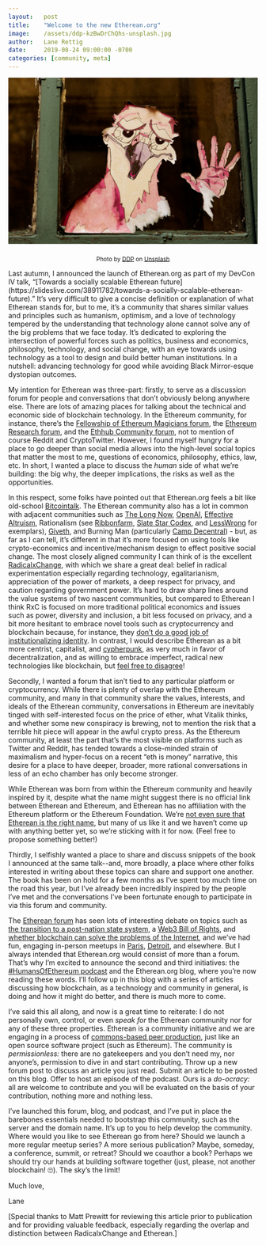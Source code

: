 ```yaml
---
layout:   post
title:    "Welcome to the new Etherean.org"
image:    /assets/ddp-kzBwDrChQhs-unsplash.jpg
author:   Lane Rettig
date:     2019-08-24 09:00:00 -0700
categories: [community, meta]
---
```


![Hello, world.](/assets/ddp-kzBwDrChQhs-unsplash.jpg)

<p style="text-align: center"><sub>Photo by <a href="https://unsplash.com/@moino007?utm_source=unsplash&utm_medium=referral&utm_content=creditCopyText">DDP</a> on <a href="https://unsplash.com/search/photos/hello?utm_source=unsplash&utm_medium=referral&utm_content=creditCopyText">Unsplash</a></sub></p>
Last autumn, I announced the launch of Etherean.org as part of my DevCon IV talk, “[Towards a socially scalable Etherean future](https://slideslive.com/38911782/towards-a-socially-scalable-etherean-future).” It’s very difficult to give a concise definition or explanation of what Etherean stands for, but to me, it’s a community that shares similar values and principles such as humanism, optimism, and a love of technology tempered by the understanding that technology alone cannot solve any of the big problems that we face today. It’s dedicated to exploring the intersection of powerful forces such as politics, business and economics, philosophy, technology, and social change, with an eye towards using technology as a tool to design and build better human institutions. In a nutshell: advancing technology for good while avoiding Black Mirror-esque dystopian outcomes.

My intention for Etherean was three-part: firstly, to serve as a discussion forum for people and conversations that don’t obviously belong anywhere else. There are lots of amazing places for talking about the technical and economic side of blockchain technology. In the Ethereum community, for instance, there’s the [Fellowship of Ethereum Magicians forum](https://ethereum-magicians.org/), the [Ethereum Research forum](https://ethresear.ch/), and the [Ethhub Community forum](https://community.ethhub.io/), not to mention of course Reddit and CryptoTwitter. However, I found myself hungry for a place to go deeper than social media allows into the high-level social topics that matter the most to me, questions of economics, philosophy, ethics, law, etc. In short, I wanted a place to discuss the _human_ side of what we’re building: the big why, the deeper implications, the risks as well as the opportunities.

In this respect, some folks have pointed out that Etherean.org feels a bit like old-school [Bitcointalk](https://bitcointalk.org/). The Etherean community also has a lot in common with adjacent communities such as [The Long Now](http://longnow.org/), [OpenAI](https://openai.com/), [Effective Altruism](https://www.effectivealtruism.org/), Rationalism (see [Ribbonfarm](https://www.ribbonfarm.com/), [Slate Star Codex](https://slatestarcodex.com/), and [LessWrong](https://www.lesswrong.com/) for exemplars), [Giveth](https://giveth.io/), and Burning Man (particularly [Camp Decentral](https://decentral.giveth.io/)) - but, as far as I can tell, it’s different in that it’s more focused on using tools like crypto-economics and incentive/mechanism design to effect positive social change. The most closely aligned community I can think of is the excellent [RadicalxChange](https://radicalxchange.org/), with which we share a great deal: belief in radical experimentation especially regarding technology, egalitarianism, appreciation of the power of markets, a deep respect for privacy, and caution regarding government power. It’s hard to draw sharp lines around the value systems of two nascent communities, but compared to Etherean I think RxC is focused on more traditional political economics and issues such as power, diversity and inclusion, a bit less focused on privacy, and a bit more hesitant to embrace novel tools such as cryptocurrency and blockchain because, for instance, they [don’t do a good job of institutionalizing identity](https://twitter.com/glenweyl/status/1059378528590946304?lang=en). In contrast, I would describe Etherean as a bit more centrist, capitalist, and [cypherpunk](https://en.wikipedia.org/wiki/Cypherpunk), as very much in favor of decentralization, and as willing to embrace imperfect, radical new technologies like blockchain, but [feel free to disagree](https://forum.etherean.org/t/what-do-we-stand-for/289)!

Secondly, I wanted a forum that isn’t tied to any particular platform or cryptocurrency. While there is plenty of overlap with the Ethereum community, and many in that community share the values, interests, and ideals of the Etherean community, conversations in Ethereum are inevitably tinged with self-interested focus on the price of ether, what Vitalik thinks, and whether some new conspiracy is brewing, not to mention the risk that a terrible hit piece will appear in the awful crypto press. As the Ethereum community, at least the part that’s the most visible on platforms such as Twitter and Reddit, has tended towards a close-minded strain of maximalism and hyper-focus on a recent “eth is money” narrative, this desire for a place to have deeper, broader, more rational conversations in less of an echo chamber has only become stronger.

While Etherean was born from within the Ethereum community and heavily inspired by it, despite what the name might suggest there is no official link between Etherean and Ethereum, and Etherean has no affiliation with the Ethereum platform or the Ethereum Foundation. We’re [not even sure that Etherean is the right name](https://forum.etherean.org/t/is-etherean-the-right-name/77), but many of us like it and we haven’t come up with anything better yet, so we’re sticking with it for now. (Feel free to propose something better!)

Thirdly, I selfishly wanted a place to share and discuss snippets of the book I announced at the same talk--and, more broadly, a place where other folks interested in writing about these topics can share and support one another. The book has been on hold for a few months as I’ve spent too much time on the road this year, but I’ve already been incredibly inspired by the people I’ve met and the conversations I’ve been fortunate enough to participate in via this forum and community.

The [Etherean forum](https://forum.etherean.org/) has seen lots of interesting debate on topics such as [the transition to a post-nation state system](https://forum.etherean.org/t/moving-to-a-post-nation-state-system/15), a [Web3 Bill of Rights](https://forum.etherean.org/t/a-web3-bill-of-rights/210), and [whether blockchain can solve the problems of the Internet](https://forum.etherean.org/t/article-the-blockchain-is-a-reminder-of-the-internet-s-failure/180), and we’ve had fun, engaging in-person meetups in [Paris](https://forum.etherean.org/t/ethereans-at-ethcc/227/9?u=lane), [Detroit](https://forum.etherean.org/t/ethereans-at-radicalxchange-detroit/257/11?u=lane), and elsewhere. But I always intended that Etherean.org would consist of more than a forum. That’s why I’m excited to announce the second and third initiatives: the [#HumansOfEthereum podcast](https://www.youtube.com/channel/UCdV-zOhlvZJlmkpcBUmu_0A) and the Etherean.org blog, where you’re now reading these words. I’ll follow up in this blog with a series of articles discussing how blockchain, as a technology and community in general, is doing and how it might do better, and there is much more to come.

I’ve said this all along, and now is a great time to reiterate: I do not personally own, control, or even _speak for_ the Etherean community nor for any of these three properties. Etherean is a community initiative and we are engaging in a process of [commons-based peer production](https://en.wikipedia.org/wiki/Commons-based_peer_production), just like an open source software project (such as Ethereum). The community is _permissionless:_ there are no gatekeepers and you don’t need my, nor anyone’s, permission to dive in and start contributing. Throw up a new forum post to discuss an article you just read. Submit an article to be posted on this blog. Offer to host an episode of the podcast. Ours is a _do-ocracy:_ all are welcome to contribute and you will be evaluated on the basis of your contribution, nothing more and nothing less.

I’ve launched this forum, blog, and podcast, and I’ve put in place the barebones essentials needed to bootstrap this community, such as the server and the domain name. It’s up to you to help develop the community. Where would you like to see Etherean go from here? Should we launch a more regular meetup series? A more serious publication? Maybe, someday, a conference, summit, or retreat? Should we coauthor a book? Perhaps we should try our hands at building software together (just, please, not another blockchain! 🙄). The sky’s the limit!

Much love,

Lane

[Special thanks to Matt Prewitt for reviewing this article prior to publication and for providing valuable feedback, especially regarding the overlap and distinction between RadicalxChange and Etherean.]
